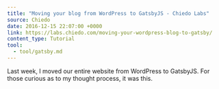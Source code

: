 ```yaml
---
title: "Moving your blog from WordPress to GatsbyJS - Chiedo Labs"
source: Chiedo
date: 2016-12-15 22:07:00 +0000
link: https://labs.chiedo.com/moving-your-wordpress-blog-to-gatsby/
content_type: Tutorial
tool:
  - tool/gatsby.md
---
```

Last week, I moved our entire website from WordPress to GatsbyJS. For those curious as to my thought process, it was this.
